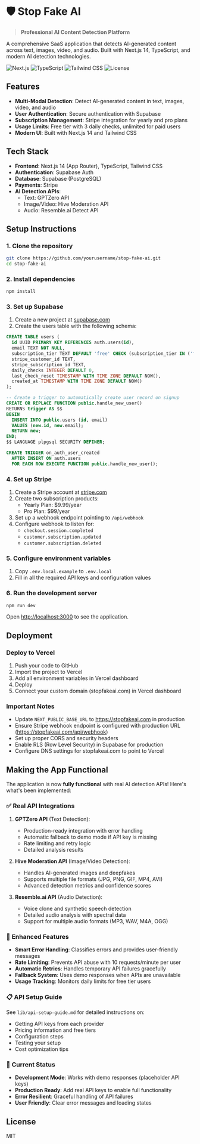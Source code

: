 # 🛡️ Stop Fake AI

> **Professional AI Content Detection Platform**

A comprehensive SaaS application that detects AI-generated content across text, images, video, and audio. Built with Next.js 14, TypeScript, and modern AI detection technologies.

![Next.js](https://img.shields.io/badge/Next.js-14-black?style=flat-square&logo=next.js)
![TypeScript](https://img.shields.io/badge/TypeScript-5-blue?style=flat-square&logo=typescript)
![Tailwind CSS](https://img.shields.io/badge/Tailwind-CSS-38B2AC?style=flat-square&logo=tailwind-css)
![License](https://img.shields.io/badge/License-MIT-green?style=flat-square)

## Features

- **Multi-Modal Detection**: Detect AI-generated content in text, images, video, and audio
- **User Authentication**: Secure authentication with Supabase
- **Subscription Management**: Stripe integration for yearly and pro plans
- **Usage Limits**: Free tier with 3 daily checks, unlimited for paid users
- **Modern UI**: Built with Next.js 14 and Tailwind CSS

## Tech Stack

- **Frontend**: Next.js 14 (App Router), TypeScript, Tailwind CSS
- **Authentication**: Supabase Auth
- **Database**: Supabase (PostgreSQL)
- **Payments**: Stripe
- **AI Detection APIs**:
  - Text: GPTZero API
  - Image/Video: Hive Moderation API
  - Audio: Resemble.ai Detect API

## Setup Instructions

### 1. Clone the repository

```bash
git clone https://github.com/yourusername/stop-fake-ai.git
cd stop-fake-ai
```

### 2. Install dependencies

```bash
npm install
```

### 3. Set up Supabase

1. Create a new project at [supabase.com](https://supabase.com)
2. Create the users table with the following schema:

```sql
CREATE TABLE users (
  id UUID PRIMARY KEY REFERENCES auth.users(id),
  email TEXT NOT NULL,
  subscription_tier TEXT DEFAULT 'free' CHECK (subscription_tier IN ('free', 'yearly', 'pro')),
  stripe_customer_id TEXT,
  stripe_subscription_id TEXT,
  daily_checks INTEGER DEFAULT 0,
  last_check_reset TIMESTAMP WITH TIME ZONE DEFAULT NOW(),
  created_at TIMESTAMP WITH TIME ZONE DEFAULT NOW()
);

-- Create a trigger to automatically create user record on signup
CREATE OR REPLACE FUNCTION public.handle_new_user()
RETURNS trigger AS $$
BEGIN
  INSERT INTO public.users (id, email)
  VALUES (new.id, new.email);
  RETURN new;
END;
$$ LANGUAGE plpgsql SECURITY DEFINER;

CREATE TRIGGER on_auth_user_created
  AFTER INSERT ON auth.users
  FOR EACH ROW EXECUTE FUNCTION public.handle_new_user();
```

### 4. Set up Stripe

1. Create a Stripe account at [stripe.com](https://stripe.com)
2. Create two subscription products:
   - Yearly Plan: $9.99/year
   - Pro Plan: $99/year
3. Set up a webhook endpoint pointing to `/api/webhook`
4. Configure webhook to listen for:
   - `checkout.session.completed`
   - `customer.subscription.updated`
   - `customer.subscription.deleted`

### 5. Configure environment variables

1. Copy `.env.local.example` to `.env.local`
2. Fill in all the required API keys and configuration values

### 6. Run the development server

```bash
npm run dev
```

Open [http://localhost:3000](http://localhost:3000) to see the application.

## Deployment

### Deploy to Vercel

1. Push your code to GitHub
2. Import the project to Vercel
3. Add all environment variables in Vercel dashboard
4. Deploy
5. Connect your custom domain (stopfakeai.com) in Vercel dashboard

### Important Notes

- Update `NEXT_PUBLIC_BASE_URL` to https://stopfakeai.com in production
- Ensure Stripe webhook endpoint is configured with production URL (https://stopfakeai.com/api/webhook)
- Set up proper CORS and security headers
- Enable RLS (Row Level Security) in Supabase for production
- Configure DNS settings for stopfakeai.com to point to Vercel

## Making the App Functional

The application is now **fully functional** with real AI detection APIs! Here's what's been implemented:

### ✅ **Real API Integrations**

1. **GPTZero API** (Text Detection):
   - Production-ready integration with error handling
   - Automatic fallback to demo mode if API key is missing
   - Rate limiting and retry logic
   - Detailed analysis results

2. **Hive Moderation API** (Image/Video Detection):
   - Handles AI-generated images and deepfakes
   - Supports multiple file formats (JPG, PNG, GIF, MP4, AVI)
   - Advanced detection metrics and confidence scores

3. **Resemble.ai API** (Audio Detection):
   - Voice clone and synthetic speech detection
   - Detailed audio analysis with spectral data
   - Support for multiple audio formats (MP3, WAV, M4A, OGG)

### 🔧 **Enhanced Features**

- **Smart Error Handling**: Classifies errors and provides user-friendly messages
- **Rate Limiting**: Prevents API abuse with 10 requests/minute per user
- **Automatic Retries**: Handles temporary API failures gracefully
- **Fallback System**: Uses demo responses when APIs are unavailable
- **Usage Tracking**: Monitors daily limits for free tier users

### 📋 **API Setup Guide**

See `lib/api-setup-guide.md` for detailed instructions on:
- Getting API keys from each provider
- Pricing information and free tiers
- Configuration steps
- Testing your setup
- Cost optimization tips

### 🚀 **Current Status**

- **Development Mode**: Works with demo responses (placeholder API keys)
- **Production Ready**: Add real API keys to enable full functionality
- **Error Resilient**: Graceful handling of API failures
- **User Friendly**: Clear error messages and loading states

## License

MIT